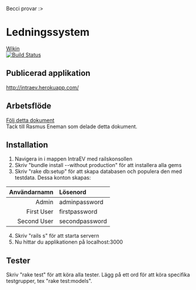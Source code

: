 ﻿Becci provar :>
# Ledningssystem
[Wikin](https://github.com/ev-konsult/ledningssystem/wiki)  
[![Build Status](https://travis-ci.org/ev-konsult/ledningssystem.svg?branch=master)](https://travis-ci.org/ev-konsult/ledningssystem)

## Publicerad applikation

http://intraev.herokuapp.com/

## Arbetsflöde
[Följ detta dokument](https://docs.google.com/document/d/1HEOjPrNU2Y5KXCUPT_Sb9oeAtMeMfUrbswxkRRi-7f8/edit?pref=2&pli=1)  
Tack till Rasmus Eneman som delade detta dokument.

## Installation

1. Navigera in i mappen IntraEV med railskonsollen 
2. Skriv "bundle install --without production" för att installera alla gems
3. Skriv "rake db:setup" för att skapa databasen och populera den med testdata. Dessa konton skapas:
 
| Användarnamn | Lösenord |
|----:|:-------|
| Admin | adminpassword |
| First User | firstpassword |
| Second User | secondpassword |

4. Skriv "rails s" för att starta servern
5. Nu hittar du applikationen på localhost:3000
  
## Tester

Skriv "rake test" för att köra alla tester. Lägg på ett ord för att köra specifika testgrupper, tex "rake test:models".
